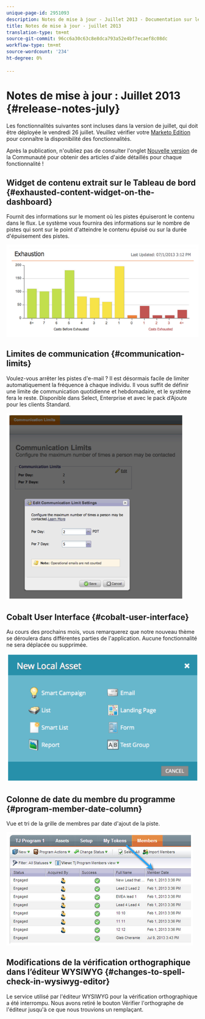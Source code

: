 ```yaml
---
unique-page-id: 2951093
description: Notes de mise à jour - Juillet 2013 - Documentation sur le marketing - Documentation du produit
title: Notes de mise à jour - juillet 2013
translation-type: tm+mt
source-git-commit: 96cc6a30c63c8e8dca793a52e4bf7ecaef8c08dc
workflow-type: tm+mt
source-wordcount: '234'
ht-degree: 0%

---
```



# Notes de mise à jour : Juillet 2013 {#release-notes-july}

Les fonctionnalités suivantes sont incluses dans la version de juillet, qui doit être déployée le vendredi 26 juillet.  Veuillez vérifier votre [Marketo Edition](http://docs.marketo.com/display/docs/assets/pricing.php) pour connaître la disponibilité des fonctionnalités.

Après la publication, n&#39;oubliez pas de consulter l&#39;onglet [Nouvelle version](release-notes-december-2013.md) de la Communauté pour obtenir des articles d&#39;aide détaillés pour chaque fonctionnalité !

## Widget de contenu extrait sur le Tableau de bord {#exhausted-content-widget-on-the-dashboard}

Fournit des informations sur le moment où les pistes épuiseront le contenu dans le flux. Le système vous fournira des informations sur le nombre de pistes qui sont sur le point d&#39;atteindre le contenu épuisé ou sur la durée d&#39;épuisement des pistes.

![](assets/image2014-9-22-16-3a30-3a50.png)

## Limites de communication {#communication-limits}

Voulez-vous arrêter les pistes d&#39;e-mail ? Il est désormais facile de limiter automatiquement la fréquence à chaque individu. Il vous suffit de définir une limite de communication quotidienne et hebdomadaire, et le système fera le reste. Disponible dans Select, Enterprise et avec le pack d’Ajoute pour les clients Standard.

![](assets/image2014-9-22-16-3a31-3a13.png)

## Cobalt User Interface {#cobalt-user-interface}

Au cours des prochains mois, vous remarquerez que notre nouveau thème se déroulera dans différentes parties de l&#39;application. Aucune fonctionnalité ne sera déplacée ou supprimée.

![](assets/image2014-9-22-16-3a31-3a42.png)

## Colonne de date du membre du programme {#program-member-date-column}

Vue et tri de la grille de membres par date d&#39;ajout de la piste.

![](assets/image2014-9-22-16-3a32-3a1.png)

## Modifications de la vérification orthographique dans l’éditeur WYSIWYG {#changes-to-spell-check-in-wysiwyg-editor}

Le service utilisé par l&#39;éditeur WYSIWYG pour la vérification orthographique a été interrompu. Nous avons retiré le bouton Vérifier l&#39;orthographe de l&#39;éditeur jusqu&#39;à ce que nous trouvions un remplaçant.

